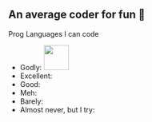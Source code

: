 ## An average coder for fun 🌱

Prog Languages I can code
- Godly: <img src="https://github.com/hash112/hash112/assets/98150931/d909d2b2-e2fd-467b-93d3-062ee67acd87" width="50" height="50">
- Excellent:
- Good:
- Meh:
- Barely:
- Almost never, but I try:
